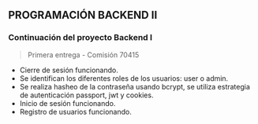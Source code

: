 ## PROGRAMACIÓN BACKEND II

### Continuación del proyecto Backend I


> Primera entrega - Comisión 70415

- Cierre de sesión funcionando.<br>
- Se identifican los diferentes roles de los usuarios: user o admin.<br>
- Se realiza hasheo de la contraseña usando bcrypt, se utiliza estrategia de autenticación passport, jwt y cookies.<br>
- Inicio de sesión funcionando.<br>
- Registro de usuarios funcionando.



